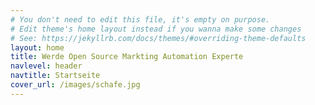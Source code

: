 ```yaml
---
# You don't need to edit this file, it's empty on purpose.
# Edit theme's home layout instead if you wanna make some changes
# See: https://jekyllrb.com/docs/themes/#overriding-theme-defaults
layout: home
title: Werde Open Source Markting Automation Experte
navlevel: header
navtitle: Startseite
cover_url: /images/schafe.jpg
---
```

